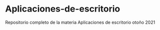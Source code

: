 # Aplicaciones-de-escritorio
Repositorio completo de la materia Aplicaciones de escritorio otoño 2021


